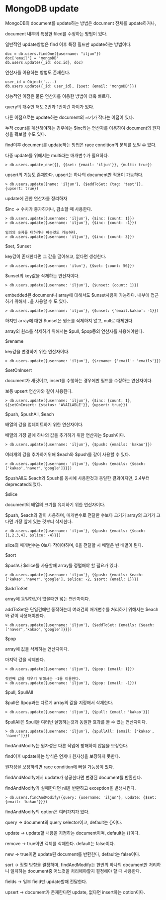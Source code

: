# MongoDB update

MongoDB의 document를 update하는 방법은 document 전체를 update하거나,

document 내부의 특정한 filed를 수정하는 방법이 있다.

일반적인 update방법은 
find 이후 특정 필드만 update하는 방법이다.

```
doc = db.users.findOne({username: "iljun"})
doc['email'] = 'mongoDB'
db.users.update({_id: doc.id}, doc)
```

연산자를 이용하는 방법도 존재한다.
```
user_id = Object('....)
db.users.update({_id: user_id}, {$set: {email: 'mongoDB'}})
```

성능적인 이점은 물론 연산자를 이용한 방법이 더욱 빠르다.

query의 개수만 해도 2번과 1번이란 차이가 있다.

다른 이점으로는 update하는 document의 크기가 작다는 이점이 있다.

누적 count를 계산해야하는 경우에는 $inc라는 연산자를 이용하여 document의 원자성을 확보할 수도 있다.

find이후 document를 update하는 방법은 race condition의 문제를 보일 수 있다.

다중 update를 위해서는 multi라는 매개변수가 필요하다.
```
> db.users.update_one({}, {$set: {email: 'iljun'}}, {multi: true})
```

upsert의 기능도 존재한다.
upsert는 하나의 document만 적용이 가능하다.

```
> db.users.update({name: 'iljun'}, {$addToSet: {tag: 'test'}}, {upsert: true})
```

update에 관한 연산자를 정리하자 

$inc -> 수치가 증가하거나, 감소할 때 사용한다.

```
> db.users.update({username: 'iljun'}, {$inc: {count: 1}})
> db.users.update({username: 'iljun'}, {$inc: {count: -1}})

임의의 숫자를 더하거나 빼는것도 가능하다.
> db.users.update({username: 'iljun'}, {$inc: {count: 3}})
```

$set, $unset

key값이 존재한다면 그 값을 덮어쓰고, 없다면 생성한다.
```
> db.users.update({username: 'ilun'}, {$set: {count: 56}})
```

$unset의 key값을 삭제하는 연산자이다.
```
> db.users.update({username: 'iljun'}, {$unset: {count: 1}})
```

embedded된 document나 array에 대해서도 $unset사용이 가능하다.
내부에 접근하기 위해서 `.`을 사용할 수 도 있다.
```
> db.users.update({username: 'iljun'}, {$unset: {'email.kakao': -1}})
```

하지만 array에 대한 $unset은 원소를 삭제하지 않고, null로 대체한다.

array의 원소를 삭제하기 위해서는 $pull, $pop등의 연산자를 사용해야한다.

$rename

key값을 변경하기 위한 연산자이다.
```
> db.users.update({username: 'iljun'}, {$rename: {'email': 'emails'}})
```

$setOnInsert

document가 새것이고, insert를 수행하는 경우에만 필드를 수정하는 연산자이다.

보통 upsert 연산자와 같이 사용된다.
```
> db.users.update({username: 'iljun'}, {$inc: {count: 1}, ${setOnInsert: {status: 'AVAILABLE'}}, {upsert: true}})
```

$push, $pushAll, $each

배열의 값을 업데이트하기 위한 연산자이다.

배열의 가장 끝에 하나의 값을 추가하기 위한 연산자는 $push이다.
```
> db.users.update({username: 'iljun'}, {$push: {emails: 'kakao'}})
```

여러개의 값을 추가하기위해 $each와 $push를 같이 사용할 수 있다.
```
> db.users.update({username: 'iljun'}, {$push: {emails: {$each: ['kakao','naver','google']}}})
```

$pushAll도 $each와 $push를 동시에 사용한것과 동일한 결과이지만, 2.4부터 deprecated되었다.

$slice

document의 배열의 크기를 유지하기 위한 연산자이다.

$push, $each와 같이 사용하며, 매개변수로 전달한 수보다 크기가 array의 크기가 크다면 가장 앞에 있는 것부터 삭제한다.

```
> db.users.update({username: 'iljun'}, {$push: {emails: {$each: [1,2,3,4], $slice: -4}}})
```

slice의 매개변수는 0보다 작아야하며, 0을 전달할 시 배열은 빈 배열이 된다.

$sort

$push나 $slice를 사용할때 array를 정렬해야 할 필요가 있다.
```
> db.users.update({username: 'iljun'}, {$push: {emails: $each: ['kakao','naver','google'], $slice: -2, $sort: {email: 1}}})
```

$addToSet

array에 동일한값이 없을때만 넣는 연산자이다.

addToSet은 단일건에만 동작하는데 여러건의 매개변수를 처리하기 위해서는 $each와 같이 사용해야한다.
```
> db.users.update({username: 'iljun'}, {$addToSet: {emails: {$each: ['naver','kakao','google']}}})
```

$pop

array에 값을 삭제하는 연산자이다.

마지막 값을 삭제한다.
```
> db.users.update({username: 'iljun'}, {$pop: {email: 1}})

첫번째 값을 지우기 위해서는 -1을 이용한다.
> db.users.update({username: 'iljun'}, {$pop: {email: -1}})
```

$pull, $pullAll

$pull은 $pop과는 다르게 array의 값을 지정해서 삭제한다.
```
> db.users.update({username: 'iljun'}, {$pull: {email: 'kakao'}})
```

$pullAll은 $pull을 여러번 실행하는것과 동일한 효과를 볼 수 있는 연산자이다.
```
> db.users.update({username: 'iljun'}, {$pullAll: {email: ['kakao', 'naver']}})
```


findAndModify는 원자성은 다른 작업에 방해하지 않음을 보장한다.

find이후 update하는 방식은 언제나 원자성을 보장하지 못한다.

원자성을 보장하려면 race condition에 빠질 가능성이 있다.

findAndModify에서 update가 성공한다면 변경된 document를 반환한다.

findAndModify가 실패한다면 nil을 반환하고 exception을 발생시킨다.
```
> db.users.findAndModify({query: {username: 'iljun'}, update: {$set: {email: 'kakao'}}})
```
findAndModify의 option은 여러가지가 있다.

query -> document의 query selector이고, default는 {}이다.

update -> update할 내용을 지정하는 document이며, default는 {}이다.

remove -> true이면 객체를 삭제한다. default는 false이다.

new -> true이면 update된 document를 반환한다, default는 false이다.

sort -> 정렬 방향을 결정하며, findAndModify는 한번의 하나의 document만 처리하니 일치하는 document중 어느것을 처리해야할지 결정해야 할 때 사용한다.

fields -> 일부 field만 update할때 전달한다.

upsert -> document가 존재한다면 update, 없다면 insert하는 option이다. 

